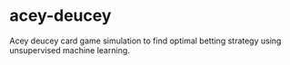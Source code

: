 # acey-deucey
 Acey deucey card game simulation to find optimal betting strategy using unsupervised machine learning.
